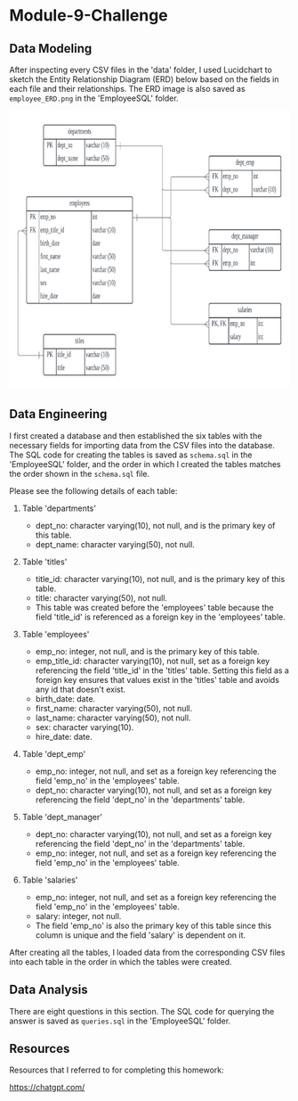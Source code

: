 # Module-9-Challenge

## Data Modeling

After inspecting every CSV files in the 'data' folder, I used Lucidchart to sketch the Entity Relationship Diagram (ERD) below based on the fields in each file and their relationships. The ERD image is also saved as `employee_ERD.png` in the 'EmployeeSQL' folder.

<img src="EmployeeSQL/employee_ERD.png" alt="Alt text" width="900" height="500">

## Data Engineering

I first created a database and then established the six tables with the necessary fields for importing data from the CSV files into the database. The SQL code for creating the tables is saved as `schema.sql` in the 'EmployeeSQL' folder, and the order in which I created the tables matches the order shown in the `schema.sql` file.

Please see the following details of each table:

1. Table 'departments'

    - dept_no: character varying(10), not null, and is the primary key of this table.
    - dept_name: character varying(50), not null.

2. Table 'titles'

    - title_id: character varying(10), not null, and is the primary key of this table.
    - title: character varying(50), not null.
    - This table was created before the 'employees' table because the field 'title_id' is referenced as a foreign key in the 'employees' table.

3. Table 'employees'

    - emp_no: integer, not null, and is the primary key of this table.
    - emp_title_id: character varying(10), not null, set as a foreign key referencing the field 'title_id' in the 'titles' table. Setting this field as a foreign key ensures that values exist in the 'titles' table and avoids any id that doesn't exist.
    - birth_date: date.
    - first_name: character varying(50), not null.
    - last_name: character varying(50), not null.
    - sex: character varying(10).
    - hire_date: date.

4. Table 'dept_emp'

    - emp_no: integer, not null, and set as a foreign key referencing the field 'emp_no' in the 'employees' table.
    - dept_no: character varying(10), not null, and set as a foreign key referencing the field 'dept_no' in the 'departments' table.

5. Table 'dept_manager'

    - dept_no: character varying(10), not null, and set as a foreign key referencing the field 'dept_no' in the 'departments' table.
    - emp_no: integer, not null, and set as a foreign key referencing the field 'emp_no' in the 'employees' table.

6. Table 'salaries'

    - emp_no: integer, not null, and set as a foreign key referencing the field 'emp_no' in the 'employees' table.
    - salary: integer, not null.
    - The field 'emp_no' is also the primary key of this table since this column is unique and the field 'salary' is dependent on it.

After creating all the tables, I loaded data from the corresponding CSV files into each table in the order in which the tables were created.

## Data Analysis

There are eight questions in this section. The SQL code for querying the answer is saved as `queries.sql` in the 'EmployeeSQL' folder.

## Resources

Resources that I referred to for completing this homework:

<https://chatgpt.com/>
